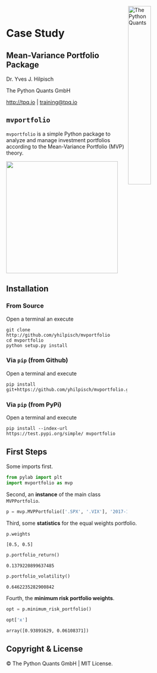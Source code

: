 <img src="http://hilpisch.com/tpq_logo.png" alt="The Python Quants" width="35%" align="right" border="0"><br>

# Case Study

## Mean-Variance Portfolio Package

Dr. Yves J. Hilpisch

The Python Quants GmbH

<a href='http://tpq.io'>http://tpq.io</a> | <a href='mailto:training@tpq.io'>training@tpq.io</a>

## `mvportfolio`

`mvportfolio` is a simple Python package to analyze and manage investment portfolios according to the Mean-Variance Portfolio (MVP) theory.

<img src="http://hilpisch.com/images/finaince_visual_low.png" width="300px"> 

## Installation

### From Source 

Open a terminal an execute

    git clone http://github.com/yhilpisch/mvportfolio
    cd mvportfolio
    python setup.py install

### Via `pip` (from Github)

Open a terminal and execute

    pip install git+https://github.com/yhilpisch/mvportfolio.git

### Via `pip` (from PyPi)

Open a terminal and execute

    pip install --index-url https://test.pypi.org/simple/ mvportfolio

## First Steps

Some imports first.


```python
from pylab import plt
import mvportfolio as mvp
```

Second, an **instance** of the main class `MVPPortfolio`.


```python
p = mvp.MVPPortfolio(['.SPX', '.VIX'], '2017-1-1', '2018-6-30')
```

Third, some **statistics** for the equal weights portfolio.


```python
p.weights
```




    [0.5, 0.5]




```python
p.portfolio_return()
```




    0.1379220899637485




```python
p.portfolio_volatility()
```




    0.6462235282900842



Fourth, the **minimum risk portfolio weights**.


```python
opt = p.minimum_risk_portfolio()
```


```python
opt['x']
```




    array([0.93891629, 0.06108371])



## Copyright & License

&copy; The Python Quants GmbH | MIT License.
